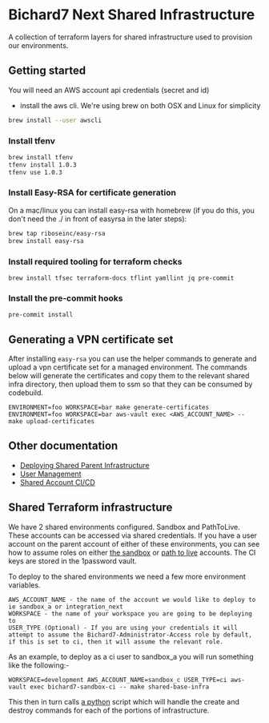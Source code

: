 # Bichard7 Next Shared Infrastructure

A collection of terraform layers for shared infrastructure used to provision our environments.

## Getting started

You will need an AWS account api credentials (secret and id)

- install the aws cli. We're using brew on both OSX and Linux for simplicity

```bash
brew install --user awscli
```

### Install tfenv

```bash
brew install tfenv
tfenv install 1.0.3
tfenv use 1.0.3
```

### Install Easy-RSA for certificate generation
On a mac/linux you can install easy-rsa with homebrew (if you do this, you don't need the ./ in front of easyrsa in the later steps):

```bash
brew tap riboseinc/easy-rsa
brew install easy-rsa
```

### Install required tooling for terraform checks

```shell
brew install tfsec terraform-docs tflint yamllint jq pre-commit
```

### Install the pre-commit hooks

```shell
pre-commit install
```

## Generating a VPN certificate set

After installing `easy-rsa` you can use the helper commands to generate and upload a vpn certificate
set for a managed environment. The commands below will generate the
certificates and copy them to the relevant shared infra directory, then upload
them to ssm so that they can be consumed by codebuild.

```shell
ENVIRONMENT=foo WORKSPACE=bar make generate-certificates
ENVIRONMENT=foo WORKSPACE=bar aws-vault exec <AWS_ACCOUNT_NAME> -- make upload-certificates
```
## Other documentation
- [Deploying Shared Parent Infrastructure](./docs/SharedParentInfra.md)
- [User Management](./docs/UserManagement.md)
- [Shared Account CI/CD](./docs/SharedCICD.md)

## Shared Terraform infrastructure

We have 2 shared environments configured. Sandbox and PathToLive. These accounts can be accessed via shared credentials. If you have a user account on the parent account of either
of these environments, you can see how to assume roles on either [the sandbox](terraform/shared_account_sandbox_infra/README.md) or [path to live](terraform/shared_account_pathtolive_infra/README.md) accounts.
The CI keys are stored in the 1password vault.

To deploy to the shared environments we need a few more environment variables.

    AWS_ACCOUNT_NAME - the name of the account we would like to deploy to ie sandbox_a or integration_next
    WORKSPACE - the name of your workspace you are going to be deploying to
    USER_TYPE (Optional) - If you are using your credentials it will attempt to assume the Bichard7-Administrator-Access role by default, if this is set to ci, then it will assume the relevant role.

As an example, to deploy as a ci user to sandbox_a you will run something like the following:-

```shell
WORKSPACE=development AWS_ACCOUNT_NAME=sandbox_c USER_TYPE=ci aws-vault exec bichard7-sandbox-ci -- make shared-base-infra
```

This then in turn calls [a python](scripts/shared_terraform.py) script which will handle the create and destroy commands for each of the portions of infrastructure.
